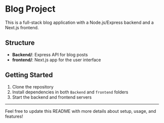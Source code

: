 # Blog Project

This is a full-stack blog application with a Node.js/Express backend and a Next.js frontend.

## Structure
- **Backend/**: Express API for blog posts
- **frontend/**: Next.js app for the user interface

## Getting Started
1. Clone the repository
2. Install dependencies in both `Backend` and `frontend` folders
3. Start the backend and frontend servers

---

Feel free to update this README with more details about setup, usage, and features! 
